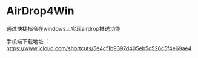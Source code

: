 # AirDrop4Win
通过快捷指令在windows上实现airdrop推送功能

手机端下载地址 ： https://www.icloud.com/shortcuts/5e4cf1b9397d405eb5c526c5f4e69ae4
